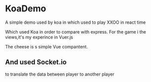 # KoaDemo
A simple demo used by koa in which used to play XXOO in react time

Which used Koa in order to compare with express.
For the game i the views,it's my experince in Vuer.js

The cheese is s simple Vue compantent.

## And used Socket.io 
to translate the data between player to another player
